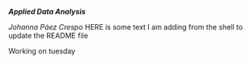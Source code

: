 ***Applied Data Analysis*** 

*Johanna Páez Crespo*
HERE is some text I am adding from the shell to update the README file

Working on tuesday

